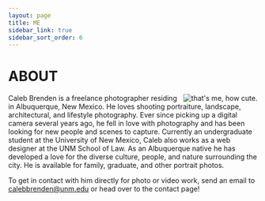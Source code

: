 ```yaml
---
layout: page
title: ME
sidebar_link: true
sidebar_sort_order: 6
---
```


<h1 class="page-title">ABOUT</h1>

<img style="float: right;" src="{{ site.baseurl }}/images/me.jpg" alt="that's me, how cute.">

Caleb Brenden is a freelance photographer residing in Albuquerque, New Mexico. He loves shooting portraiture, landscape, architectural, and lifestyle photography. Ever since picking up a digital camera several years ago, he fell in love with photography and has been looking for new people and scenes to capture. Currently an undergraduate student at the University of New Mexico, Caleb also works as a web designer at the UNM School of Law. As an Albuquerque native he has developed a love for the diverse culture, people, and nature surrounding the city. He is available for family, graduate, and other portrait photos. 

To get in contact with him directly for photo or video work, send an email to <a href="mailto:calebbrenden@unm.edu">calebbrenden@unm.edu</a> or head over to the contact page!